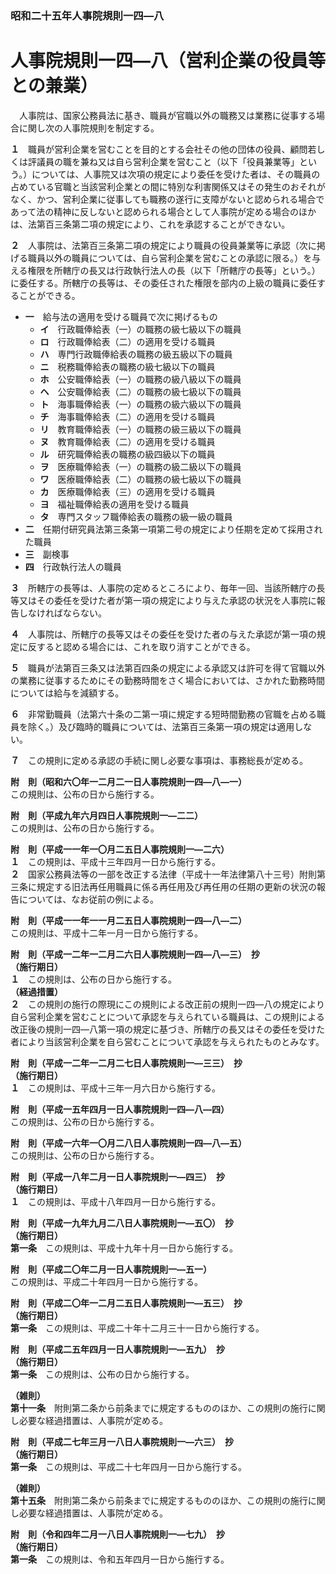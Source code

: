 ### 昭和二十五年人事院規則一四―八  
# 人事院規則一四―八（営利企業の役員等との兼業）  
　人事院は、国家公務員法に基き、職員が官職以外の職務又は業務に従事する場合に関し次の人事院規則を制定する。  
  
**１**　職員が営利企業を営むことを目的とする会社その他の団体の役員、顧問若しくは評議員の職を兼ね又は自ら営利企業を営むこと（以下「役員兼業等」という。）については、人事院又は次項の規定により委任を受けた者は、その職員の占めている官職と当該営利企業との間に特別な利害関係又はその発生のおそれがなく、かつ、営利企業に従事しても職務の遂行に支障がないと認められる場合であって法の精神に反しないと認められる場合として人事院が定める場合のほかは、法第百三条第二項の規定により、これを承認することができない。  
  
**２**　人事院は、法第百三条第二項の規定により職員の役員兼業等に承認（次に掲げる職員以外の職員については、自ら営利企業を営むことの承認に限る。）を与える権限を所轄庁の長又は行政執行法人の長（以下「所轄庁の長等」という。）に委任する。所轄庁の長等は、その委任された権限を部内の上級の職員に委任することができる。  
* **一**　給与法の適用を受ける職員で次に掲げるもの  
	* **イ**　行政職俸給表（一）の職務の級七級以下の職員  
	* **ロ**　行政職俸給表（二）の適用を受ける職員  
	* **ハ**　専門行政職俸給表の職務の級五級以下の職員  
	* **ニ**　税務職俸給表の職務の級七級以下の職員  
	* **ホ**　公安職俸給表（一）の職務の級八級以下の職員  
	* **ヘ**　公安職俸給表（二）の職務の級七級以下の職員  
	* **ト**　海事職俸給表（一）の職務の級六級以下の職員  
	* **チ**　海事職俸給表（二）の適用を受ける職員  
	* **リ**　教育職俸給表（一）の職務の級三級以下の職員  
	* **ヌ**　教育職俸給表（二）の適用を受ける職員  
	* **ル**　研究職俸給表の職務の級四級以下の職員  
	* **ヲ**　医療職俸給表（一）の職務の級二級以下の職員  
	* **ワ**　医療職俸給表（二）の職務の級七級以下の職員  
	* **カ**　医療職俸給表（三）の適用を受ける職員  
	* **ヨ**　福祉職俸給表の適用を受ける職員  
	* **タ**　専門スタッフ職俸給表の職務の級一級の職員  
* **二**　任期付研究員法第三条第一項第二号の規定により任期を定めて採用された職員  
* **三**　副検事  
* **四**　行政執行法人の職員  
  
**３**　所轄庁の長等は、人事院の定めるところにより、毎年一回、当該所轄庁の長等又はその委任を受けた者が第一項の規定により与えた承認の状況を人事院に報告しなければならない。  
  
**４**　人事院は、所轄庁の長等又はその委任を受けた者の与えた承認が第一項の規定に反すると認める場合には、これを取り消すことができる。  
  
**５**　職員が法第百三条又は法第百四条の規定による承認又は許可を得て官職以外の業務に従事するためにその勤務時間をさく場合においては、さかれた勤務時間については給与を減額する。  
  
**６**　非常勤職員（法第六十条の二第一項に規定する短時間勤務の官職を占める職員を除く。）及び臨時的職員については、法第百三条第一項の規定は適用しない。  
  
**７**　この規則に定める承認の手続に関し必要な事項は、事務総長が定める。  
  
**附　則（昭和六〇年一二月二一日人事院規則一四―八―一）**  
この規則は、公布の日から施行する。  
  
**附　則（平成九年六月四日人事院規則一―二二）**  
この規則は、公布の日から施行する。  
  
**附　則（平成一一年一〇月二五日人事院規則一―二六）**  
**１**　この規則は、平成十三年四月一日から施行する。  
**２**　国家公務員法等の一部を改正する法律（平成十一年法律第八十三号）附則第三条に規定する旧法再任用職員に係る再任用及び再任用の任期の更新の状況の報告については、なお従前の例による。  
  
**附　則（平成一一年一一月二五日人事院規則一四―八―二）**  
この規則は、平成十二年一月一日から施行する。  
  
**附　則（平成一二年一二月二六日人事院規則一四―八―三）　抄**  
**（施行期日）**  
**１**　この規則は、公布の日から施行する。  
**（経過措置）**  
**２**　この規則の施行の際現にこの規則による改正前の規則一四―八の規定により自ら営利企業を営むことについて承認を与えられている職員は、この規則による改正後の規則一四―八第一項の規定に基づき、所轄庁の長又はその委任を受けた者により当該営利企業を自ら営むことについて承認を与えられたものとみなす。  
  
**附　則（平成一二年一二月二七日人事院規則一―三三）　抄**  
**（施行期日）**  
**１**　この規則は、平成十三年一月六日から施行する。  
  
**附　則（平成一五年四月一日人事院規則一四―八―四）**  
この規則は、公布の日から施行する。  
  
**附　則（平成一六年一〇月二八日人事院規則一四―八―五）**  
この規則は、公布の日から施行する。  
  
**附　則（平成一八年二月一日人事院規則一―四三）　抄**  
**（施行期日）**  
**１**　この規則は、平成十八年四月一日から施行する。  
  
**附　則（平成一九年九月二八日人事院規則一―五〇）　抄**  
**（施行期日）**  
**第一条**　この規則は、平成十九年十月一日から施行する。  
  
**附　則（平成二〇年二月一日人事院規則一―五一）**  
この規則は、平成二十年四月一日から施行する。  
  
**附　則（平成二〇年一二月二五日人事院規則一―五三）　抄**  
**（施行期日）**  
**第一条**　この規則は、平成二十年十二月三十一日から施行する。  
  
**附　則（平成二五年四月一日人事院規則一―五九）　抄**  
**（施行期日）**  
**第一条**　この規則は、公布の日から施行する。  
  
**（雑則）**  
**第十一条**　附則第二条から前条までに規定するもののほか、この規則の施行に関し必要な経過措置は、人事院が定める。  
  
**附　則（平成二七年三月一八日人事院規則一―六三）　抄**  
**（施行期日）**  
**第一条**　この規則は、平成二十七年四月一日から施行する。  
  
**（雑則）**  
**第十五条**　附則第二条から前条までに規定するもののほか、この規則の施行に関し必要な経過措置は、人事院が定める。  
  
**附　則（令和四年二月一八日人事院規則一―七九）　抄**  
**（施行期日）**  
**第一条**　この規則は、令和五年四月一日から施行する。  
  
